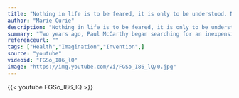 ```yaml
---
title: "Nothing in life is to be feared, it is only to be understood. Now is the time to understand more, so that we may fear less."
author: "Marie Curie"
description: "Nothing in life is to be feared, it is only to be understood. Now is the time to understand more, so that we may fear less. - Marie Curie quotes from GetInspired365.com"
summary: "Two years ago, Paul McCarthy began searching for an inexpensive yet functional prosthetic hand for his son Leon, who was born without fingers on one of his hands. McCarthy came across a video online with detailed instruction on how to use a 3-D printer to make a prosthetic hand for his son. Michelle Miller reports."
referenceurl: ""
tags: ["Health","Imagination","Invention",]
source: "youtube"
videoid: "FGSo_I86_lQ"
image: "https://img.youtube.com/vi/FGSo_I86_lQ/0.jpg"
---
```


{{< youtube FGSo_I86_lQ >}}
